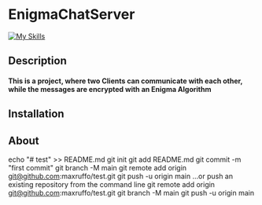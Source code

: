 # EnigmaChatServer


[![My Skills](https://skillicons.dev/icons?i=py)](https://skillicons.dev)   


## Description
#### This is a project, where two Clients can communicate with each other, while the messages are encrypted with an Enigma Algorithm
## Installation

## About
echo "# test" >> README.md
git init
git add README.md
git commit -m "first commit"
git branch -M main
git remote add origin git@github.com:maxruffo/test.git
git push -u origin main
…or push an existing repository from the command line
git remote add origin git@github.com:maxruffo/test.git
git branch -M main
git push -u origin main